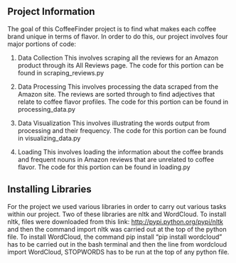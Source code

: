 ## Project Information

The goal of this CoffeeFinder project is to find what makes each coffee brand unique in terms of flavor. In order to do this, our project involves four major portions of code:

1. Data Collection
    This involves scraping all the reviews for an Amazon product through its All Reviews page. The code for this portion can be found in scraping_reviews.py

2. Data Processing
    This involves processing the data scraped from the Amazon site. The reviews are sorted through to find adjectives that relate to coffee flavor profiles. The code for this portion can be found in processing_data.py

3. Data Visualization
    This involves illustrating the words output from processing and their frequency. The code for this portion can be found in visualizing_data.py

4. Loading
    This involves loading the information about the coffee brands and frequent nouns in Amazon reviews that are unrelated to coffee flavor. The code for this portion can be found in loading.py

## Installing Libraries

For the project we used various libraries in order to carry out various tasks within our project. Two of these libraries are nltk and WordCloud. To install nltk, files were downloaded from this link: http://pypi.python.org/pypi/nltk and then the command import nltk was carried out at the top of the python file. To install WordCloud, the command pip install “pip install wordcloud” has to be carried out in the bash terminal and then the line from wordcloud import WordCloud, STOPWORDS has to be run at the top of any python file. 

